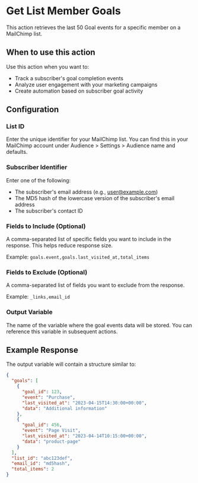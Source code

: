 # Get List Member Goals

This action retrieves the last 50 Goal events for a specific member on a MailChimp list.

## When to use this action

Use this action when you want to:
- Track a subscriber's goal completion events
- Analyze user engagement with your marketing campaigns
- Create automation based on subscriber goal activity

## Configuration

### List ID
Enter the unique identifier for your MailChimp list. You can find this in your MailChimp account under Audience > Settings > Audience name and defaults.

### Subscriber Identifier
Enter one of the following:
- The subscriber's email address (e.g., user@example.com)
- The MD5 hash of the lowercase version of the subscriber's email address
- The subscriber's contact ID

### Fields to Include (Optional)
A comma-separated list of specific fields you want to include in the response. This helps reduce response size.

Example: `goals.event,goals.last_visited_at,total_items`

### Fields to Exclude (Optional)
A comma-separated list of fields you want to exclude from the response.

Example: `_links,email_id`

### Output Variable
The name of the variable where the goal events data will be stored. You can reference this variable in subsequent actions.

## Example Response

The output variable will contain a structure similar to:

```json
{
  "goals": [
    {
      "goal_id": 123,
      "event": "Purchase",
      "last_visited_at": "2023-04-15T14:30:00+00:00",
      "data": "Additional information"
    },
    {
      "goal_id": 456,
      "event": "Page Visit",
      "last_visited_at": "2023-04-14T10:15:00+00:00",
      "data": "product-page"
    }
  ],
  "list_id": "abc123def",
  "email_id": "md5hash",
  "total_items": 2
}
```